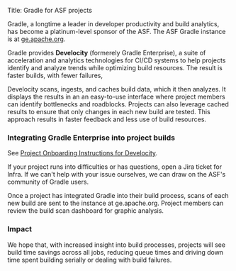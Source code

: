 Title: Gradle for ASF projects

Gradle, a longtime a leader in developer productivity and build analytics, has become a platinum-level sponsor of the ASF. The ASF Gradle instance is at <a href="https://ge.apache.org" target="_blank">ge.apache.org</a>.

Gradle provides **Develocity** (formerely Gradle Enterprise), a suite of acceleration and analytics technologies for CI/CD systems to help projects identify and analyze trends while optimizing build resources. The result is faster builds, with fewer failures,

Develocity scans, ingests, and caches build data, which it then analyzes. It displays the results in an an easy-to-use interface where project members can identify bottlenecks and roadblocks. Projects can also leverage cached results to ensure that only changes in each new build are tested. This approach results in faster feedback and less use of build resources. 

### Integrating Gradle Enterprise into project builds
See <a href="https://cwiki.apache.org/confluence/display/INFRA/Project+Onboarding+Instructions+for+Develocity" target="_blank">Project Onboarding Instructions for Develocity</a>. 

If your project runs into difficulties or has questions, open a Jira ticket for Infra. If we can't help with your issue ourselves, we can draw on the ASF's community of Gradle users.

Once a project has integrated Gradle into their build process, scans of each new build are sent to the instance at ge.apache.org. Project members can review the build scan dashboard for graphic analysis.

### Impact
We hope that, with increased insight into build processes, projects will see build time savings across all jobs, reducing queue times and driving down time spent building serially or dealing with build failures.
